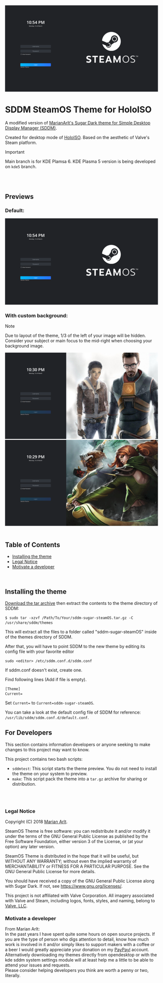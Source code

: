 ![Screenshot of the interface of the SteamOS Sugar theme for SDDM](previews/Preview.png? "The default interface of the SteamOS Sugar theme for SDDM")

# SDDM SteamOS Theme for HoloISO
A modified version of [MarianArlt's Sugar Dark theme for Simple Desktop Display Manager (SDDM)](https://github.com/MarianArlt/sddm-sugar-dark). 

Created for desktop mode of [HoloISO](https://github.com/theVakhovskeIsTaken/holoiso). Based on the aesthetic of Valve's Steam platform.

> [!IMPORTANT]
> Main branch is for KDE Plamsa 6. KDE Plasma 5 version is being developed on `kde5` branch. 

<br>
<br>

## Previews

### Default:
![Screenshot of the interface of the SteamOS Sugar theme for SDDM](previews/Preview.png? "The default interface of the SteamOS Sugar theme for SDDM")
### With custom background:
> [!NOTE]
> Due to layout of the theme, 1/3 of the left of your image will be hidden. Consider your subject or main focus to the mid-right when choosing your background image.
>


![Screenshot of SteamOS Sugar theme with custom background 1](previews/Preview1.png? "Interface of the SteamOS Sugar theme with custom background 1")
![Screenshot of SteamOS Sugar theme with custom background 2](previews/Preview2.png? "Interface of the SteamOS Sugar theme with custom background 2")
<br>
<br>

## Table of Contents
<!-- * [Dependencies](https://github.com/JiayuanWen/sddm-sugar-steamOS#dependencies) -->
* [Installing the theme](https://github.com/JiayuanWen/sddm-sugar-steamOS#installing-the-theme)
* [Legal Notice](https://github.com/JiayuanWen/sddm-sugar-steamOS#legal-notice)
* [Motivate a developer](https://github.com/JiayuanWen/sddm-sugar-steamOS#motivate-a-developer)
<br>

<!-- ## Dependencies

* [`sddm (Version >= 0.18.0)`](https://github.com/sddm/sddm)
* [`qt5 (Version >= 5.11.0)`](http://doc.qt.io/qt-5/index.html) 
* [`qt5-quickcontrols2 (Version >= 5.11.0)`](http://doc.qt.io/qt-5/qtquickcontrols2-index.html) 
* [`qt5-svg (Version >= 5.11.0)`](https://doc.qt.io/qt-5/qtsvg-index.html) -->

## Installing the theme

[Download the tar archive](https://github.com/JiayuanWen/sddm-sugar-steamOS/releases) then extract the contents to the theme directory of SDDM:
```
$ sudo tar -xzvf /Path/To/Your/sddm-sugar-steamOS.tar.gz -C /usr/share/sddm/themes
```
This will extract all the files to a folder called "sddm-sugar-steamOS" inside of the themes directory of SDDM.  

After that, you will have to point SDDM to the new theme by editing its config file with your favorite editor
```
sudo <editor> /etc/sddm.conf.d/sddm.conf
```
If sddm.conf doesn't exist, create one.

Find following lines (Add if file is empty).
```
[Theme]
Current=
```
Set `Current=` to `Current=sddm-sugar-steamOS`.

You can take a look at the default config file of SDDM for reference: `/usr/lib/sddm/sddm.conf.d/default.conf`.  

<!--
### (Optional) Enable background changing

Background can be made to change after each boot with the backgroundChanger.sh script in the theme folder. To enable this feature, first make sure the script is executable.
```
$ sudo chmod +x /usr/share/sddm/themes/sugar-steamOS/backgroundChanger.sh
```
Now, edit the script with your favorite editor (vim/nano/kwrite/gedit/etc...)
```
$ sudo <editor> /usr/share/sddm/themes/sugar-steamOS/backgroundChanger.sh
```
Find the variable `ROOTPASSWORD` and set it to your sudo/root password. Save the file afterward.

Make backgroundChanger.sh autostart on boot or after login. Depending on your DE, you might have an app or feature that manages startup applications (Ex. KDE Plasma has Autostart, Cinnamon has Startup Application, XFCE has Session and Startup), add a new startup app with path to `usr/share/sddm/themes/sugar-steamOS/backgroundChanger.sh`. If you don't have such, you can follow [this tutorial](https://www.baeldung.com/linux/run-script-on-startup) on how to set up a startup script/application.
-->

## For Developers
This section contains information developers or anyone seeking to make changes to this project may want to know.

This project contains two bash scripts:
* `sddmtest`: This script starts the theme preview. You do not need to install the theme on your system to preview.
* `make`: This script pack the theme into a `tar.gz` archive for sharing or distribution.


<br>
<br>

### Legal Notice

Copyright (C) 2018 [Marian Arlt](https://github.com/MarianArlt).  

SteamOS Theme is free software: you can redistribute it and/or modify it under the terms of the GNU General Public License as published by the Free Software Foundation, either version 3 of the License, or (at your option) any later version.  

SteamOS Theme is distributed in the hope that it will be useful, but WITHOUT ANY WARRANTY; without even the implied warranty of MERCHANTABILITY or FITNESS FOR A PARTICULAR PURPOSE. See the GNU General Public License for more details.  

You should have received a copy of the GNU General Public License along with Sugar Dark. If not, see <https://www.gnu.org/licenses/>.

This project is not affiliated with Valve Corporation. All imagery associated with Valve and Steam, including logos, fonts, styles, and naming, belong to [Valve, LLC](https://www.valvesoftware.com/en/). 


### Motivate a developer

From Marian Arlt: \
In the past years I have spent quite some hours on open source projects. If you are the type of person who digs attention to detail, know how much work is involved in it and/or simply likes to support makers with a coffee or a beer I would greatly appreciate your donation on my [PayPayl](https://www.paypal.me/marianarlt) account.  
Alternatively downloading my themes directly from opendesktop or with the kde sddm system settings module will at least help me a little to be able to attend your issues and requests.  
Please consider helping developers you think are worth a penny or two, literally.
